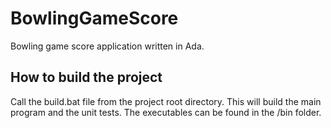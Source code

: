 # BowlingGameScore
Bowling game score application written in Ada.

## How to build the project
Call the build.bat file from the project root directory. This will build the main program and the unit tests.
The executables can be found in the /bin folder.
